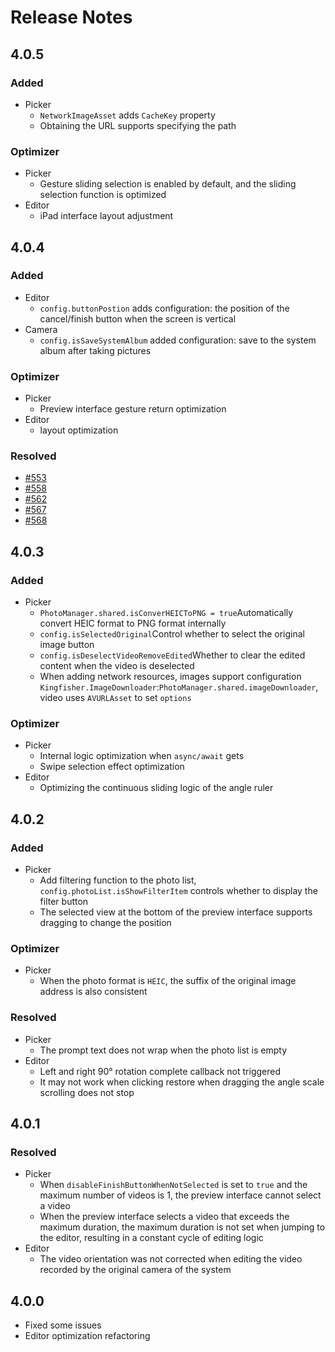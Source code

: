 # Release Notes

## 4.0.5

### Added

- Picker
  - `NetworkImageAsset` adds `CacheKey` property
  - Obtaining the URL supports specifying the path

### Optimizer

- Picker
  - Gesture sliding selection is enabled by default, and the sliding selection function is optimized
- Editor
  - iPad interface layout adjustment

## 4.0.4

### Added
  
- Editor
  - `config.buttonPostion` adds configuration: the position of the cancel/finish button when the screen is vertical
- Camera
  - `config.isSaveSystemAlbum` added configuration: save to the system album after taking pictures

### Optimizer

- Picker
  - Preview interface gesture return optimization
- Editor 
  - layout optimization

### Resolved

- [#553](https://github.com/SilenceLove/HXPhotoPicker/issues/553)
- [#558](https://github.com/SilenceLove/HXPhotoPicker/issues/558)
- [#562](https://github.com/SilenceLove/HXPhotoPicker/issues/562)
- [#567](https://github.com/SilenceLove/HXPhotoPicker/issues/567)
- [#568](https://github.com/SilenceLove/HXPhotoPicker/issues/568)

## 4.0.3

### Added

- Picker
  - `PhotoManager.shared.isConverHEICToPNG = true`Automatically convert HEIC format to PNG format internally
  - `config.isSelectedOriginal`Control whether to select the original image button
  - `config.isDeselectVideoRemoveEdited`Whether to clear the edited content when the video is deselected
  - When adding network resources, images support configuration `Kingfisher.ImageDownloader`:`PhotoManager.shared.imageDownloader`, video uses `AVURLAsset` to set `options`

### Optimizer

- Picker
  - Internal logic optimization when `async/await` gets
  - Swipe selection effect optimization
- Editor
  - Optimizing the continuous sliding logic of the angle ruler

## 4.0.2

### Added

- Picker
  - Add filtering function to the photo list, `config.photoList.isShowFilterItem` controls whether to display the filter button
  - The selected view at the bottom of the preview interface supports dragging to change the position

### Optimizer

- Picker
  - When the photo format is `HEIC`, the suffix of the original image address is also consistent

### Resolved

- Picker
  - The prompt text does not wrap when the photo list is empty
- Editor
  - Left and right 90° rotation complete callback not triggered
  - It may not work when clicking restore when dragging the angle scale scrolling does not stop
  
## 4.0.1

### Resolved

- Picker
  - When `disableFinishButtonWhenNotSelected` is set to `true` and the maximum number of videos is 1, the preview interface cannot select a video
  - When the preview interface selects a video that exceeds the maximum duration, the maximum duration is not set when jumping to the editor, resulting in a constant cycle of editing logic
- Editor
  - The video orientation was not corrected when editing the video recorded by the original camera of the system

## 4.0.0

- Fixed some issues
- Editor optimization refactoring
